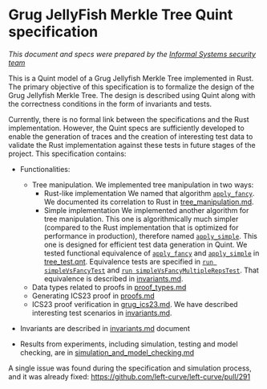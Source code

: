 # Grug JellyFish Merkle Tree Quint specification

*This document and specs were prepared by the [Informal Systems security team](https://informal.systems/security)*

This is a Quint model of a Grug Jellyfish Merkle Tree implemented in Rust. The primary objective of this specification is to formalize the design of the Grug Jellyfish Merkle Tree. The design is described using Quint along with the correctness conditions in the form of invariants and tests.

Currently, there is no formal link between the specifications and the Rust implementation. However, the Quint specs are sufficiently developed to enable the generation of traces and the creation of interesting test data to validate the Rust implementation against these tests in future stages of the project. This specification contains:

- Functionalities:
  - Tree manipulation. We implemented tree manipulation in two ways:
    - Rust-like implementation
      We named that algorithm [`apply_fancy`](./quint/apply_fancy.qnt). We documented its correlation to Rust in [tree_manipulation.md](./docs/tree_manipulation.md).
    - Simple implementation
      We implemented another algorithm for tree manipulation. This one is algorithmically much simpler (compared to the Rust implementation that is optimized for performance in production), therefore named [`apply_simple`](./quint/apply_simple.qnt). This one is designed for efficient test data generation in Quint.
      We tested functional equivalence of [`apply_fancy`](./quint/apply_fancy.qnt) and [`apply_simple`](./quint/apply_simple.qnt) in [tree_test.qnt](./quint/test/tree_test.qnt). Equivalence tests are specified in [`run simpleVsFancyTest`](./quint/test/tree_test.qnt#L12-L19) and [`run simpleVsFancyMultipleRepsTest`](./quint/test/tree_test.qnt#L21-L35).
      That equivalence is described in [invariants.md](./docs/invariants.md#testing-functional-equivalence).
  - Data types related to proofs in [proof_types.md](./docs/proof_types.md)
  - Generating ICS23 proof in [proofs.md](./docs/proofs.md)
  - ICS23 proof verification in [grug_ics23.md](./docs/grug_ics23.md). We have described interesting test scenarios in [invariants.md](./docs/invariants.md#testing-proofs).

- Invariants are described in [invariants.md](./docs/invariants.md) document
- Results from experiments, including simulation, testing and model checking, are in [simulation_and_model_checking.md](./docs/simulation_and_model_checking.md)

A single issue was found during the specification and simulation process, and it was already fixed: https://github.com/left-curve/left-curve/pull/291
